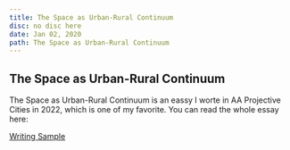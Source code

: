 ```yaml
---
title: The Space as Urban-Rural Continuum
disc: no disc here
date: Jan 02, 2020
path: The Space as Urban-Rural Continuum
---
```

<special>
</special>

## The Space as Urban-Rural Continuum

The Space as Urban-Rural Continuum is an eassy I worte in AA Projective Cities in 2022, which is one of my favorite. You can read the whole essay here: 

[Writing Sample](https://github.com/HanwenXU721/HanwenXU.github.io/raw/master/resources/Term1%20Studio.pdf)